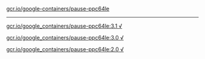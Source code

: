 [gcr.io/google-containers/pause-ppc64le](https://hub.docker.com/r/anjia0532/pause-ppc64le/tags/) 

----
[gcr.io/google_containers/pause-ppc64le:3.1 √](https://hub.docker.com/r/anjia0532/pause-ppc64le/tags/)

[gcr.io/google_containers/pause-ppc64le:3.0 √](https://hub.docker.com/r/anjia0532/pause-ppc64le/tags/)

[gcr.io/google_containers/pause-ppc64le:2.0 √](https://hub.docker.com/r/anjia0532/pause-ppc64le/tags/)

